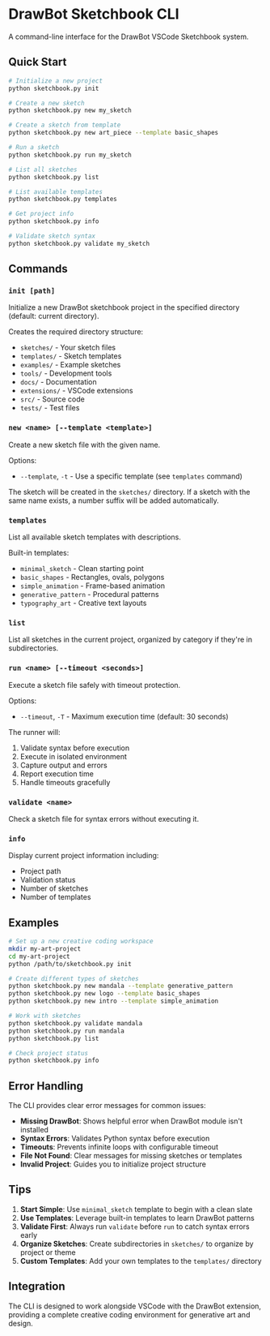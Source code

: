 # DrawBot Sketchbook CLI

A command-line interface for the DrawBot VSCode Sketchbook system.

## Quick Start

```bash
# Initialize a new project
python sketchbook.py init

# Create a new sketch
python sketchbook.py new my_sketch

# Create a sketch from template
python sketchbook.py new art_piece --template basic_shapes

# Run a sketch
python sketchbook.py run my_sketch

# List all sketches
python sketchbook.py list

# List available templates
python sketchbook.py templates

# Get project info
python sketchbook.py info

# Validate sketch syntax
python sketchbook.py validate my_sketch
```

## Commands

### `init [path]`

Initialize a new DrawBot sketchbook project in the specified directory (default: current directory).

Creates the required directory structure:

- `sketches/` - Your sketch files
- `templates/` - Sketch templates
- `examples/` - Example sketches
- `tools/` - Development tools
- `docs/` - Documentation
- `extensions/` - VSCode extensions
- `src/` - Source code
- `tests/` - Test files

### `new <name> [--template <template>]`

Create a new sketch file with the given name.

Options:

- `--template`, `-t` - Use a specific template (see `templates` command)

The sketch will be created in the `sketches/` directory. If a sketch with the same name exists, a number suffix will be added automatically.

### `templates`

List all available sketch templates with descriptions.

Built-in templates:

- `minimal_sketch` - Clean starting point
- `basic_shapes` - Rectangles, ovals, polygons
- `simple_animation` - Frame-based animation
- `generative_pattern` - Procedural patterns
- `typography_art` - Creative text layouts

### `list`

List all sketches in the current project, organized by category if they're in subdirectories.

### `run <name> [--timeout <seconds>]`

Execute a sketch file safely with timeout protection.

Options:

- `--timeout`, `-T` - Maximum execution time (default: 30 seconds)

The runner will:

1. Validate syntax before execution
2. Execute in isolated environment
3. Capture output and errors
4. Report execution time
5. Handle timeouts gracefully

### `validate <name>`

Check a sketch file for syntax errors without executing it.

### `info`

Display current project information including:

- Project path
- Validation status
- Number of sketches
- Number of templates

## Examples

```bash
# Set up a new creative coding workspace
mkdir my-art-project
cd my-art-project
python /path/to/sketchbook.py init

# Create different types of sketches
python sketchbook.py new mandala --template generative_pattern
python sketchbook.py new logo --template basic_shapes
python sketchbook.py new intro --template simple_animation

# Work with sketches
python sketchbook.py validate mandala
python sketchbook.py run mandala
python sketchbook.py list

# Check project status
python sketchbook.py info
```

## Error Handling

The CLI provides clear error messages for common issues:

- **Missing DrawBot**: Shows helpful error when DrawBot module isn't installed
- **Syntax Errors**: Validates Python syntax before execution
- **Timeouts**: Prevents infinite loops with configurable timeout
- **File Not Found**: Clear messages for missing sketches or templates
- **Invalid Project**: Guides you to initialize project structure

## Tips

1. **Start Simple**: Use `minimal_sketch` template to begin with a clean slate
2. **Use Templates**: Leverage built-in templates to learn DrawBot patterns
3. **Validate First**: Always run `validate` before `run` to catch syntax errors early
4. **Organize Sketches**: Create subdirectories in `sketches/` to organize by project or theme
5. **Custom Templates**: Add your own templates to the `templates/` directory

## Integration

The CLI is designed to work alongside VSCode with the DrawBot extension, providing a complete creative coding environment for generative art and design.
